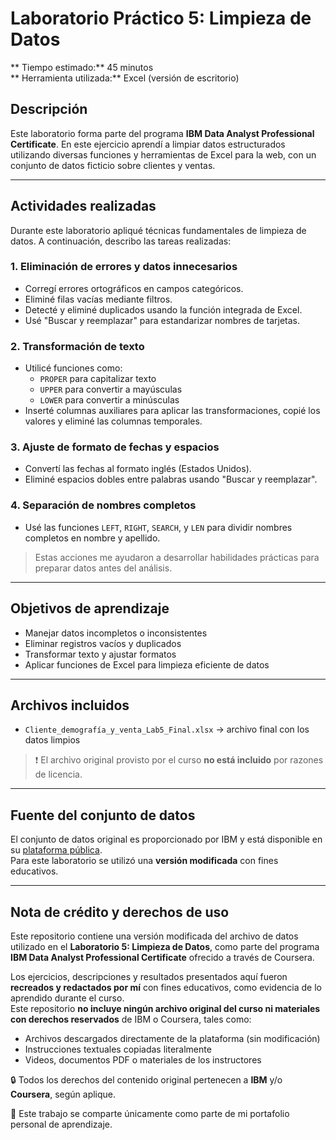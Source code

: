 # Laboratorio Práctico 5: Limpieza de Datos

** Tiempo estimado:** 45 minutos  
** Herramienta utilizada:** Excel (versión de escritorio)

## Descripción

Este laboratorio forma parte del programa **IBM Data Analyst Professional Certificate**. En este ejercicio aprendí a limpiar datos estructurados utilizando diversas funciones y herramientas de Excel para la web, con un conjunto de datos ficticio sobre clientes y ventas.

---

## Actividades realizadas

Durante este laboratorio apliqué técnicas fundamentales de limpieza de datos. A continuación, describo las tareas realizadas:

### 1. Eliminación de errores y datos innecesarios
- Corregí errores ortográficos en campos categóricos.
- Eliminé filas vacías mediante filtros.
- Detecté y eliminé duplicados usando la función integrada de Excel.
- Usé "Buscar y reemplazar" para estandarizar nombres de tarjetas.

### 2. Transformación de texto
- Utilicé funciones como:
  - `PROPER` para capitalizar texto
  - `UPPER` para convertir a mayúsculas
  - `LOWER` para convertir a minúsculas
- Inserté columnas auxiliares para aplicar las transformaciones, copié los valores y eliminé las columnas temporales.

### 3. Ajuste de formato de fechas y espacios
- Convertí las fechas al formato inglés (Estados Unidos).
- Eliminé espacios dobles entre palabras usando "Buscar y reemplazar".

### 4. Separación de nombres completos
- Usé las funciones `LEFT`, `RIGHT`, `SEARCH`, y `LEN` para dividir nombres completos en nombre y apellido.

> Estas acciones me ayudaron a desarrollar habilidades prácticas para preparar datos antes del análisis.

---

## Objetivos de aprendizaje

- Manejar datos incompletos o inconsistentes
- Eliminar registros vacíos y duplicados
- Transformar texto y ajustar formatos
- Aplicar funciones de Excel para limpieza eficiente de datos

---

## Archivos incluidos

- `Cliente_demografía_y_venta_Lab5_Final.xlsx` → archivo final con los datos limpios

> ❗ El archivo original provisto por el curso **no está incluido** por razones de licencia.

---

## Fuente del conjunto de datos

El conjunto de datos original es proporcionado por IBM y está disponible en su [plataforma pública](https://dataplatform.cloud.ibm.com/exchange/public/entry/view/f8ccaf607372882403a37d9019b3abf4).  
Para este laboratorio se utilizó una **versión modificada** con fines educativos.

---

## Nota de crédito y derechos de uso

Este repositorio contiene una versión modificada del archivo de datos utilizado en el **Laboratorio 5: Limpieza de Datos**, como parte del programa **IBM Data Analyst Professional Certificate** ofrecido a través de Coursera.

Los ejercicios, descripciones y resultados presentados aquí fueron **recreados y redactados por mí** con fines educativos, como evidencia de lo aprendido durante el curso.  
Este repositorio **no incluye ningún archivo original del curso ni materiales con derechos reservados** de IBM o Coursera, tales como:

- Archivos descargados directamente de la plataforma (sin modificación)
- Instrucciones textuales copiadas literalmente
- Videos, documentos PDF o materiales de los instructores

🔒 Todos los derechos del contenido original pertenecen a **IBM** y/o **Coursera**, según aplique.

📌 Este trabajo se comparte únicamente como parte de mi portafolio personal de aprendizaje.
